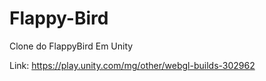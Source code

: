 # Flappy-Bird
 Clone do FlappyBird Em Unity
 
 Link:
 https://play.unity.com/mg/other/webgl-builds-302962
